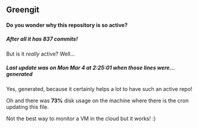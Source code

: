 ## Greengit

#### Do you wonder why this repository is so active?

##### After all it has 837 commits!

But is it *really* active? Well...

##### Last update was on Mon Mar 4 at 2:25:01 when those lines were... generated

Yes, generated, because it certainly helps a lot to have such an active repo!

Oh and there was **73%** disk usage on the machine
where there is the cron updating this file.

Not the best way to monitor a VM in the cloud but it works! :)
